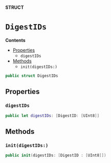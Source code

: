 **STRUCT**

# `DigestIDs`

**Contents**

- [Properties](#properties)
  - `digestIDs`
- [Methods](#methods)
  - `init(digestIDs:)`

```swift
public struct DigestIDs
```

## Properties
### `digestIDs`

```swift
public let digestIDs: [DigestID: [UInt8]]
```

## Methods
### `init(digestIDs:)`

```swift
public init(digestIDs: [DigestID : [UInt8]])
```
